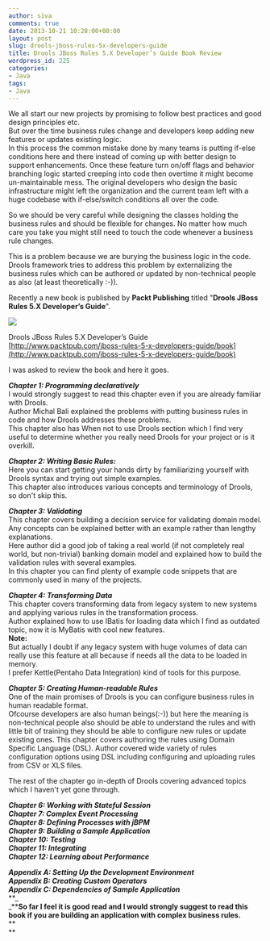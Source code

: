```yaml
---
author: siva
comments: true
date: 2013-10-21 10:28:00+00:00
layout: post
slug: drools-jboss-rules-5x-developers-guide
title: Drools JBoss Rules 5.X Developer’s Guide Book Review
wordpress_id: 225
categories:
- Java
tags:
- Java
---
```


  
We all start our new projects by promising to follow best practices and good design principles etc.  
But over the time business rules change and developers keep adding new features or updates existing logic.  
In this process the common mistake done by many teams is putting if-else conditions here and there instead of coming up with better design to support enhancements. Once these feature turn on/off flags and behavior branching logic started creeping into code then overtime it might become un-maintainable mess. The original developers who design the basic infrastructure might left the organization and the current team left with a huge codebase with if-else/switch conditions all over the code.  
  
So we should be very careful while designing the classes holding the business rules and should be flexible for changes. No matter how much care you take you might still need to touch the code whenever a business rule changes.  
  
This is a problem because we are burying the business logic in the code. Drools framework tries to address this problem by externalizing the business rules which can be authored or updated by non-technical people as also (at least theoretically :-)).  
  
Recently a new book is published by **Packt Publishing** titled "**Drools JBoss Rules 5.X Developer’s Guide**".  
  


[![](http://dgdsbygo8mp3h.cloudfront.net/sites/default/files/imagecache/productview_larger/1264OS.jpg)](http://dgdsbygo8mp3h.cloudfront.net/sites/default/files/imagecache/productview_larger/1264OS.jpg)

Drools JBoss Rules 5.X Developer’s Guide [http://www.packtpub.com/jboss-rules-5-x-developers-guide/book](http://www.packtpub.com/jboss-rules-5-x-developers-guide/book)  
  
I was asked to review the book and here it goes.  
  
_**Chapter 1: Programming declaratively**_  
I would strongly suggest to read this chapter even if you are already familiar with Drools.  
Author Michal Bali explained the problems with putting business rules in code and how Drools addresses these problems.  
This chapter also has When not to use Drools section which I find very useful to determine whether you really need Drools for your project or is it overkill.  
  
**_Chapter 2: Writing Basic Rules:_**  
Here you can start getting your hands dirty by familiarizing yourself with Drools syntax and trying out simple examples.  
This chapter also introduces various concepts and terminology of Drools, so don't skip this.  
  
**_Chapter 3: Validating_**  
This chapter covers building a decision service for validating domain model. Any concepts can be explained better with an example rather than lengthy explanations.  
Here author did a good job of taking a real world (if not completely real world, but non-trivial) banking domain model and explained how to build the validation rules with several examples.  
In this chapter you can find plenty of example code snippets that are commonly used in many of the projects.  
  
**_Chapter 4: Transforming Data_**  
This chapter covers transforming data from legacy system to new systems and applying various rules in the transformation process.  
Author explained how to use IBatis for loading data which I find as outdated topic, now it is MyBatis with cool new features.  
**Note:**  
But actually I doubt if any legacy system with huge volumes of data can really use this feature at all because if needs all the data to be loaded in memory.  
I prefer Kettle(Pentaho Data Integration) kind of tools for this purpose.  
  
**_Chapter 5: Creating Human-readable Rules_**  
One of the main promises of Drools is you can configure business rules in human readable format.  
Ofcourse developers are also human beings(:-)) but here the meaning is non-technical people also should be able to understand the rules and with little bit of training they should be able to configure new rules or update existing ones. This chapter covers authoring the rules using Domain Specific Language (DSL). Author covered wide variety of rules configuration options using DSL including configuring and uploading rules  from CSV or XLS files.  
  
The rest of the chapter go in-depth of Drools covering advanced topics which I haven't yet gone through.  
  
**_Chapter 6: Working with Stateful Session_**  
**_Chapter 7: Complex Event Processing_**  
**_Chapter 8: Defining Processes with jBPM_**  
**_Chapter 9: Building a Sample Application_**  
**_Chapter 10: Testing_**  
**_Chapter 11: Integrating_**  
**_Chapter 12: Learning about Performance_**  
  
**_Appendix A: Setting Up the Development Environment_**  
**_Appendix B: Creating Custom Operators_**  
**_Appendix C: Dependencies of Sample Application_**  
**_  
_****So far I feel it is good read and I would strongly suggest to read this book if you are building an application with complex business rules.**  
**  
**
